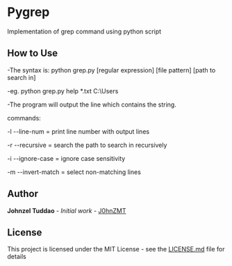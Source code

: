 # Pygrep

Implementation of grep command using python script

## How to Use
-The syntax is: python grep.py [regular expression] [file pattern] [path to search in]

-eg. python grep.py help *.txt C:\Users

-The program will output the line which contains the string.

commands:

-l --line-num =  print line number with output lines

-r --recursive = search the path to search in recursively

-i --ignore-case = ignore case sensitivity

-m --invert-match = select non-matching lines

## Author
**Johnzel Tuddao** - *Initial work* - [J0hnZMT](https://github.com/J0hnZMT)

## License
This project is licensed under the MIT License - see the [LICENSE.md](LICENSE.md) file for details
